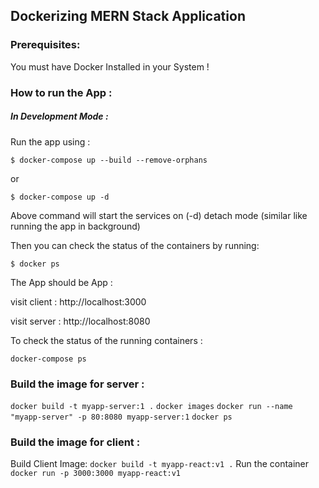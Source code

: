 ## Dockerizing MERN Stack Application 

### Prerequisites:

You must have Docker Installed in your System !

### How to run the App :

##### In Development Mode :

Run the app using :

`$ docker-compose up --build --remove-orphans`

or

`$ docker-compose up -d`

Above command will start the services on (-d) detach mode (similar like running the app in background)

Then you can check the status of the containers by running:

`$ docker ps`

The App should be App :

visit client : http://localhost:3000

visit server : http://localhost:8080

To check the status of the running containers :

`docker-compose ps`

### Build the image for server :
`docker build -t myapp-server:1 .`
`docker images`
`docker run --name "myapp-server" -p 80:8080 myapp-server:1`
`docker ps`

### Build the image for client :
Build Client Image:
`docker build -t myapp-react:v1 .`
Run the container
`docker run -p 3000:3000 myapp-react:v1 `